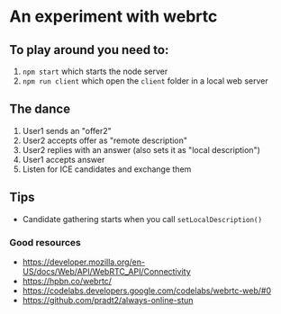 # An experiment with webrtc

## To play around you need to:

1. `npm start` which starts the node server
2. `npm run client` which open the `client` folder in a local web server

## The dance

1. User1 sends an "offer2"
2. User2 accepts offer as "remote description"
3. User2 replies with an answer (also sets it as "local description")
4. User1 accepts answer
5. Listen for ICE candidates and exchange them

## Tips

- Candidate gathering starts when you call `setLocalDescription()`

### Good resources

- https://developer.mozilla.org/en-US/docs/Web/API/WebRTC_API/Connectivity
- https://hpbn.co/webrtc/
- https://codelabs.developers.google.com/codelabs/webrtc-web/#0
- https://github.com/pradt2/always-online-stun
